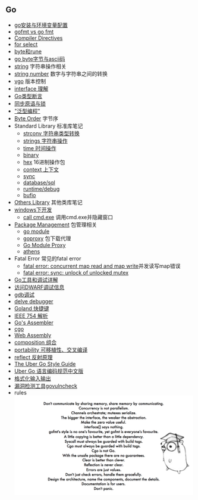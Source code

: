 ## Go
- [go安装与环境变量配置](install_path.md)
- [gofmt vs go fmt](gofmt.md)
- [Compiler Directives](CompilerDirectives.md)
- [for select](for-select.md)
- [byte和rune](byte_rune.md)
- [go byte字节与ascii码](ACSII.md)
- [string](string.md) 字符串操作相关
- [string number](StringToNumber.md) 数字与字符串之间的转换
- [vgo](vgo.md) 版本控制
- [interface 理解](interface.md)
- [Go类型断言](Assertion.md)
- [同步原语与锁](sync-primitives.md)
- ["泛型编程"](generic-programming.md)
- [Byte Order](ByteOrder.md) 字节序
- Standard Library 标准库笔记
	- [strconv 字符串类型转换](StandardLibrary/strconv.md)
	- [strings 字符串操作](StandardLibrary/strings.md)
	- [time 时间操作](StandardLibrary/time.md)
	- [binary](StandardLibrary/binary.md)
	- [hex](StandardLibrary/hex.md) 16进制操作包
	- [context 上下文](StandardLibrary/context.md)
	- [sync](StandardLibrary/sync.md)
	- [database/sql](StandardLibrary/database_sql.md)
	- [runtime/debug](StandardLibrary/runtime_debug.md)
	- [bufio](StandardLibrary/bufio.md)
- [Others Library](OthersLibrary/README.md) 其他类库笔记
- [windows下开发](windows/README.md)
	- [call cmd.exe](windows/call_cmd.md) 调用cmd.exe并隐藏窗口
- [Package Management](README.md) 包管理相关
	- [go module](PackageManagement/gomodule.md)
	- [goproxy](PackageManagement/goproxy.md) 包下载代理
	- [Go Module Proxy](PackageManagement/GoModuleProxy.md)
	- [athens](PackageManagement/athens.md)
- Fatal Error 常见的fatal error
	- [fatal error: concurrent map read and map write](FatalError/ConcurrentMap.md)并发读写map错误
	- [fatal error: sync: unlock of unlocked mutex](FatalError/mutex.md)
- [Go工具和调试详解](go_tools.md)
- [访问DWARF调试信息](dwarf.md)
- [gdb调试](gdb.md)
- [delve debugger](delve.md)
- [Goland 快捷键](goland.md)
- [IEEE 754 解析](IEEE754.md)
- [Go's Assembler](asm.md)
- [cgo](cgo.md)
- [Web Assembly](WebAssembly.md)
- [composition 组合](composition.md)
- [portability 可移植性、交叉编译](portability.md)
- [reflect 反射原理](reflect.md)
- [The Uber Go Style Guide](https://github.com/uber-go/guide)
- [Uber Go 语言编码规范中文版](https://github.com/xxjwxc/uber_go_guide_cn)
- [格式化输入输出](format.md)
- [漏洞检测工具govulncheck](govulncheck.md)
- rules  
![go_rules](../../images/go_rules.png)